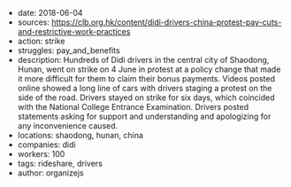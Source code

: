 - date: 2018-06-04
- sources: https://clb.org.hk/content/didi-drivers-china-protest-pay-cuts-and-restrictive-work-practices
- action: strike
- struggles: pay_and_benefits
- description: Hundreds of Didi drivers in the central city of Shaodong, Hunan, went on strike on 4 June in protest at a policy change that made it more difficult for them to claim their bonus payments. Videos posted online showed a long line of cars with drivers staging a protest on the side of the road. Drivers stayed on strike for six days, which coincided with the National College Entrance Examination. Drivers posted statements asking for support and understanding and apologizing for any inconvenience caused.
- locations: shaodong, hunan, china
- companies: didi
- workers: 100
- tags: rideshare, drivers
- author: organizejs
